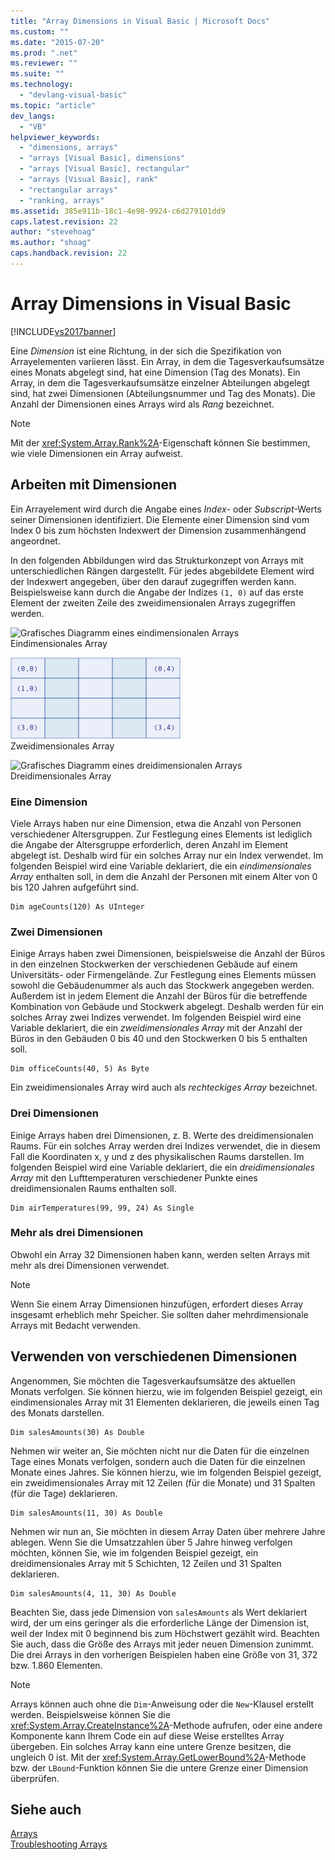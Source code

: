 ```yaml
---
title: "Array Dimensions in Visual Basic | Microsoft Docs"
ms.custom: ""
ms.date: "2015-07-20"
ms.prod: ".net"
ms.reviewer: ""
ms.suite: ""
ms.technology: 
  - "devlang-visual-basic"
ms.topic: "article"
dev_langs: 
  - "VB"
helpviewer_keywords: 
  - "dimensions, arrays"
  - "arrays [Visual Basic], dimensions"
  - "arrays [Visual Basic], rectangular"
  - "arrays [Visual Basic], rank"
  - "rectangular arrays"
  - "ranking, arrays"
ms.assetid: 385e911b-18c1-4e98-9924-c6d279101dd9
caps.latest.revision: 22
author: "stevehoag"
ms.author: "shoag"
caps.handback.revision: 22
---
```

# Array Dimensions in Visual Basic
[!INCLUDE[vs2017banner](~/includes/vs2017banner.md)]

Eine *Dimension* ist eine Richtung, in der sich die Spezifikation von Arrayelementen variieren lässt.  Ein Array, in dem die Tagesverkaufsumsätze eines Monats abgelegt sind, hat eine Dimension \(Tag des Monats\).  Ein Array, in dem die Tagesverkaufsumsätze einzelner Abteilungen abgelegt sind, hat zwei Dimensionen \(Abteilungsnummer und Tag des Monats\).  Die Anzahl der Dimensionen eines Arrays wird als *Rang* bezeichnet.  
  
> [!NOTE]
>  Mit der <xref:System.Array.Rank%2A>\-Eigenschaft können Sie bestimmen, wie viele Dimensionen ein Array aufweist.  
  
## Arbeiten mit Dimensionen  
 Ein Arrayelement wird durch die Angabe eines *Index*\- oder *Subscript*\-Werts seiner Dimensionen identifiziert.  Die Elemente einer Dimension sind vom Index 0 bis zum höchsten Indexwert der Dimension zusammenhängend angeordnet.  
  
 In den folgenden Abbildungen wird das Strukturkonzept von Arrays mit unterschiedlichen Rängen dargestellt.  Für jedes abgebildete Element wird der Indexwert angegeben, über den darauf zugegriffen werden kann.  Beispielsweise kann durch die Angabe der Indizes `(1, 0)` auf das erste Element der zweiten Zeile des zweidimensionalen Arrays zugegriffen werden.  
  
 ![Grafisches Diagramm eines eindimensionalen Arrays](../../../../visual-basic/programming-guide/language-features/arrays/media/arrayexdimone.png "ArrayExDimOne")  
Eindimensionales Array  
  
 ![Grafisches Diagramm eines zweidimensionalen Arrays](../../../../visual-basic/programming-guide/language-features/arrays/media/arrayexdimtwo.gif "ArrayExDimTwo")  
Zweidimensionales Array  
  
 ![Grafisches Diagramm eines dreidimensionalen Arrays](../../../../visual-basic/programming-guide/language-features/arrays/media/arrayexdimthree.png "ArrayExDimThree")  
Dreidimensionales Array  
  
### Eine Dimension  
 Viele Arrays haben nur eine Dimension, etwa die Anzahl von Personen verschiedener Altersgruppen.  Zur Festlegung eines Elements ist lediglich die Angabe der Altersgruppe erforderlich, deren Anzahl im Element abgelegt ist.  Deshalb wird für ein solches Array nur ein Index verwendet.  Im folgenden Beispiel wird eine Variable deklariert, die ein *eindimensionales Array* enthalten soll, in dem die Anzahl der Personen mit einem Alter von 0 bis 120 Jahren aufgeführt sind.  
  
```  
Dim ageCounts(120) As UInteger  
```  
  
### Zwei Dimensionen  
 Einige Arrays haben zwei Dimensionen, beispielsweise die Anzahl der Büros in den einzelnen Stockwerken der verschiedenen Gebäude auf einem Universitäts\- oder Firmengelände.  Zur Festlegung eines Elements müssen sowohl die Gebäudenummer als auch das Stockwerk angegeben werden. Außerdem ist in jedem Element die Anzahl der Büros für die betreffende Kombination von Gebäude und Stockwerk abgelegt.  Deshalb werden für ein solches Array zwei Indizes verwendet.  Im folgenden Beispiel wird eine Variable deklariert, die ein *zweidimensionales Array* mit der Anzahl der Büros in den Gebäuden 0 bis 40 und den Stockwerken 0 bis 5 enthalten soll.  
  
```  
Dim officeCounts(40, 5) As Byte  
```  
  
 Ein zweidimensionales Array wird auch als *rechteckiges Array* bezeichnet.  
  
### Drei Dimensionen  
 Einige Arrays haben drei Dimensionen, z. B. Werte des dreidimensionalen Raums.  Für ein solches Array werden drei Indizes verwendet, die in diesem Fall die Koordinaten x, y und z des physikalischen Raums darstellen.  Im folgenden Beispiel wird eine Variable deklariert, die ein *dreidimensionales Array* mit den Lufttemperaturen verschiedener Punkte eines dreidimensionalen Raums enthalten soll.  
  
```  
Dim airTemperatures(99, 99, 24) As Single  
```  
  
### Mehr als drei Dimensionen  
 Obwohl ein Array 32 Dimensionen haben kann, werden selten Arrays mit mehr als drei Dimensionen verwendet.  
  
> [!NOTE]
>  Wenn Sie einem Array Dimensionen hinzufügen, erfordert dieses Array insgesamt erheblich mehr Speicher. Sie sollten daher mehrdimensionale Arrays mit Bedacht verwenden.  
  
## Verwenden von verschiedenen Dimensionen  
 Angenommen, Sie möchten die Tagesverkaufsumsätze des aktuellen Monats verfolgen.  Sie können hierzu, wie im folgenden Beispiel gezeigt, ein eindimensionales Array mit 31 Elementen deklarieren, die jeweils einen Tag des Monats darstellen.  
  
```  
Dim salesAmounts(30) As Double  
```  
  
 Nehmen wir weiter an, Sie möchten nicht nur die Daten für die einzelnen Tage eines Monats verfolgen, sondern auch die Daten für die einzelnen Monate eines Jahres.  Sie können hierzu, wie im folgenden Beispiel gezeigt, ein zweidimensionales Array mit 12 Zeilen \(für die Monate\) und 31 Spalten \(für die Tage\) deklarieren.  
  
```  
Dim salesAmounts(11, 30) As Double  
```  
  
 Nehmen wir nun an, Sie möchten in diesem Array Daten über mehrere Jahre ablegen.  Wenn Sie die Umsatzzahlen über 5 Jahre hinweg verfolgen möchten, können Sie, wie im folgenden Beispiel gezeigt, ein dreidimensionales Array mit 5 Schichten, 12 Zeilen und 31 Spalten deklarieren.  
  
```  
Dim salesAmounts(4, 11, 30) As Double  
```  
  
 Beachten Sie, dass jede Dimension von `salesAmounts` als Wert deklariert wird, der um eins geringer als die erforderliche Länge der Dimension ist, weil der Index mit 0 beginnend bis zum Höchstwert gezählt wird.  Beachten Sie auch, dass die Größe des Arrays mit jeder neuen Dimension zunimmt.  Die drei Arrays in den vorherigen Beispielen haben eine Größe von 31, 372 bzw. 1.860 Elementen.  
  
> [!NOTE]
>  Arrays können auch ohne die `Dim`\-Anweisung oder die `New`\-Klausel erstellt werden.  Beispielsweise können Sie die <xref:System.Array.CreateInstance%2A>\-Methode aufrufen, oder eine andere Komponente kann Ihrem Code ein auf diese Weise erstelltes Array übergeben.  Ein solches Array kann eine untere Grenze besitzen, die ungleich 0 ist.  Mit der <xref:System.Array.GetLowerBound%2A>\-Methode bzw. der `LBound`\-Funktion können Sie die untere Grenze einer Dimension überprüfen.  
  
## Siehe auch  
 [Arrays](../../../../visual-basic/programming-guide/language-features/arrays/index.md)   
 [Troubleshooting Arrays](../../../../visual-basic/programming-guide/language-features/arrays/troubleshooting-arrays.md)